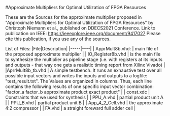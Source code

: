 #Approximate Multipliers for Optimal Utilization of FPGA Resources

These are the Sources for the approximate multiplier proposed in "Approximate Multipliers for Optimal Utilization of FPGA Resources" by Christoph Niemann et al., published on DDECS2021 Conference.
Link to publication on IEEE: https://ieeexplore.ieee.org/document/9417027 
Please cite this publication, if you use any of the sources. 

List of Files:
|File|Description|
|-----|----|
| ApprMult8b.vhd: | main file of the proposed approximate multiplier |
|  IO_Register8b.vhd | is the main file to synthesize the multiplier as pipeline stage (i.e. with registers at its inputs and outputs - that way one gets a realistic timing report from Xilinx Vivado) |
|AprrMult8b_tb.vhd     |  A simple testbench. It runs an exhaustive test over all possible input vectors and writes the inputs and outputs to a logfile: "test_result.txt". The Values are organized in columns. Thus, each line contains the following results of one specific input vector combination: "factor_a factor_b approximate product exact product"  |
|  const.xdc   | Constraints that we used for synthesis   |
|  PPU_A.vhd   |  partial product unit A  |
|  PPU_B.vhd   |  partial product unit B  |
|  App_4_2_Cell.vhd   | the approximate 4:2 compressor   |
|  FA.vhd   | a straight foreward full adder cell   |



					
